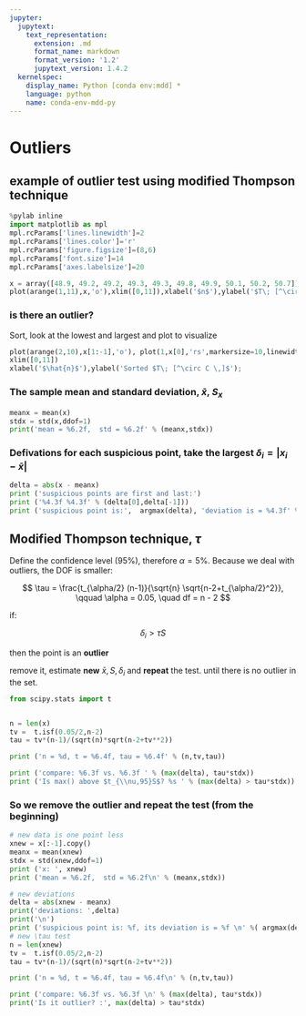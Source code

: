 ```yaml
---
jupyter:
  jupytext:
    text_representation:
      extension: .md
      format_name: markdown
      format_version: '1.2'
      jupytext_version: 1.4.2
  kernelspec:
    display_name: Python [conda env:mdd] *
    language: python
    name: conda-env-mdd-py
---
```


# Outliers 

## example of outlier test using modified Thompson technique


```python
%pylab inline
import matplotlib as mpl
mpl.rcParams['lines.linewidth']=2
mpl.rcParams['lines.color']='r'
mpl.rcParams['figure.figsize']=(8,6)
mpl.rcParams['font.size']=14
mpl.rcParams['axes.labelsize']=20
```

```python
x = array([48.9, 49.2, 49.2, 49.3, 49.3, 49.8, 49.9, 50.1, 50.2, 50.7])
plot(arange(1,11),x,'o'),xlim([0,11]),xlabel('$n$'),ylabel('$T\; [^\circ C \,]$');
```

### is there an outlier? 
Sort, look at the lowest and largest and plot to visualize 

```python
plot(arange(2,10),x[1:-1],'o'), plot(1,x[0],'rs',markersize=10,linewidth=2),plot(10,x[-1],'gs',markersize=10)
xlim([0,11])
xlabel('$\hat{n}$'),ylabel('Sorted $T\; [^\circ C \,]$');
```

### The sample mean and standard deviation, $\bar{x}$, $S_x$

```python
meanx = mean(x)
stdx = std(x,ddof=1)
print('mean = %6.2f,  std = %6.2f' % (meanx,stdx))
```

### Defivations for each suspicious point, take the largest $\delta_i = |x_i - \bar{x}|$

```python
delta = abs(x - meanx)
print ('suspicious points are first and last:')
print ('%4.3f %4.3f' % (delta[0],delta[-1]))
print ('suspicious point is:',  argmax(delta), 'deviation is = %4.3f' % max(delta))
```

## Modified Thompson technique, $\tau$

Define the confidence level (95%), therefore $\alpha = 5\%$. Because we deal with outliers, the DOF is smaller:

$$ \tau = \frac{t_{\alpha/2} (n-1)}{\sqrt{n} \sqrt{n-2+t_{\alpha/2}^2}}, \qquad \alpha = 0.05, \quad df = n - 2 $$

if: 

$$\delta_i  > \tau S$$ 

then the point is an **outlier**

remove it, estimate **new** $\bar{x}, S, \delta_i$ and **repeat** the test. until there is no outlier in the set.

```python
from scipy.stats import t


n = len(x)
tv =  t.isf(0.05/2,n-2)
tau = tv*(n-1)/(sqrt(n)*sqrt(n-2+tv**2))

print ('n = %d, t = %6.4f, tau = %6.4f' % (n,tv,tau))

print ('compare: %6.3f vs. %6.3f ' % (max(delta), tau*stdx))
print ('Is max() above $t_{\\nu,95}S$? %s ' % (max(delta) > tau*stdx))

```

### So we remove the outlier and repeat the test (from the beginning)

```python
# new data is one point less
xnew = x[:-1].copy()
meanx = mean(xnew)
stdx = std(xnew,ddof=1)
print ('x: ', xnew)
print ('mean = %6.2f,  std = %6.2f\n' % (meanx,stdx))

# new deviations
delta = abs(xnew - meanx)
print('deviations: ',delta)
print('\n')
print ('suspicious point is: %f, its deviation is = %f \n' %( argmax(delta), max(delta)))
# new \tau test
n = len(xnew)
tv =  t.isf(0.05/2,n-2)
tau = tv*(n-1)/(sqrt(n)*sqrt(n-2+tv**2))

print ('n = %d, t = %6.4f, tau = %6.4f\n' % (n,tv,tau))

print ('compare: %6.3f vs. %6.3f \n' % (max(delta), tau*stdx))
print('Is it outlier? :', max(delta) > tau*stdx)
```
